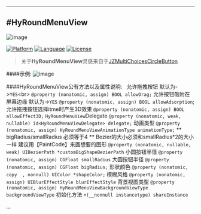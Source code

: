 ---
#HyRoundMenuView
-------------

![image](https://github.com/wwdc14/HyRoundMenuView/blob/master/HyRoundMenuViewDemo/3ip.png)

[![Platform](http://img.shields.io/badge/platform-ios-blue.svg?style=flat
             )](https://developer.apple.com/iphone/index.action)
[![Language](http://img.shields.io/badge/language-ObjC-brightgreen.svg?style=flat)](https://developer.apple.com/Objective-C)
[![License](http://img.shields.io/badge/license-MIT-lightgrey.svg?style=flat)](http://mit-license.org)
> 关于**HyRoundMenuView**灵感来自于[JZMultiChoicesCircleButton](https://github.com/JustinFincher/JZMultiChoicesCircleButton)

####示例:  </b>
![image](https://github.com/wwdc14/HyRoundMenuView/blob/master/HyRoundMenuViewDemo/Unknown.gif)

####HyRoundMenuView公有方法以及属性说明:  </b>
允许拖拽按钮 默认为->`YES`\<br> 
`@property (nonatomic, assign) BOOL allowDrag;`</b>
允许按钮吸附在屏幕边缘 默认为->`YES`</b>
`@property (nonatomic, assign) BOOL allowAdsorption`;</b>
允许拖拽按钮选择itme时产生3D效果</b>
`@property (nonatomic, assign) BOOL allowEffect3D;`</b>
`HyRoundMenuView`Delegate</b>
`@property (nonatomic, weak,  nullable) id<HyRoundMenuViewDelegate> delegate;`</b>
动画类型</b>
`@property (nonatomic, assign) HyRoundMenuViewAnimationType animationType;`</b>
** bigRadius/smallRadius 必须等于4</b>
** Bezier的大小必须和smallRadius*2的大小一样   建议用【PaintCode】来画想要的图形</b>
`@property (nonatomic, nullable, weak) UIBezierPath *customBigShapeBezierPath`</b>
小圆按钮半径</b>
`@property (nonatomic, assign) CGFloat smallRadius`</b>
大圆按钮半径</b>
`@property (nonatomic, assign) CGFloat bigRadius;`</b>
形状颜色</b>
`@property (nonatomic, copy  , nonnull) UIColor *shapeColor;`</b>
模糊风格</b>
`@property (nonatomic, assign) UIBlurEffectStyle blurEffectStyle`</b>
背景视图类型</b>
`@property (nonatomic, assign) HyRoundMenuViewBackgroundViewType backgroundViewType`</b>
初始化方法</b>
`+(__nonnull instancetype) shareInstance` </b>

...</b>
